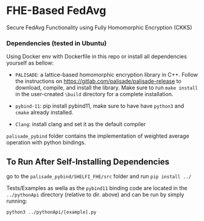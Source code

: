 # FHE-Based FedAvg
Secure FedAvg Functionality using Fully Homomorphic Encryption (CKKS)
### Dependencies (tested in Ubuntu)
Using Docker env with Dockerfile in this repo or install all dependencies yourself as bellow:

- `PALISADE`: a lattice-based homomorphic encryption library in C++. Follow the instructions on https://gitlab.com/palisade/palisade-release to download, compile, and install the library. Make sure to run `make install` in the user-created `\build` directory for a complete installation. 

- `pybind-11`: pip install pybind11, make sure to have have `python3` and `cmake` already installed. 

- `Clang`: install clang and set it as the default compiler

`palisade_pybind` folder contains the implementation of weighted average operation with python bindings.

## To Run After Self-Installing Dependencies

go to the `palisade_pybind/SHELFI_FHE/src` folder and run `pip install ../`

Tests/Examples as wella as the `pybind11` binding code are located in the `../pythonApi` directory (relative to dir. above) and can be run by simply running:

`python3 ../pythonApi/[example].py`

